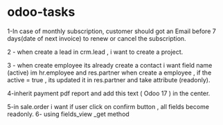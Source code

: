 # odoo-tasks
1-In case of monthly subscription, customer should got an Email  before 7 days(date of next invoice) to renew or cancel the subscription.

2 - when create a lead in crm.lead , i want to create a project.

3 - when create employee its already create a contact
i want field name (active) im hr.employee and res.partner
when create a employee , if the active = true , its updated it in res.partner and take attribute (readonly).

4-inherit payment pdf report and add this text ( Odoo 17 ) in the center.

5-in sale.order i want if user click on confirm button , all fields become readonly.
6- using fields_view _get method 


